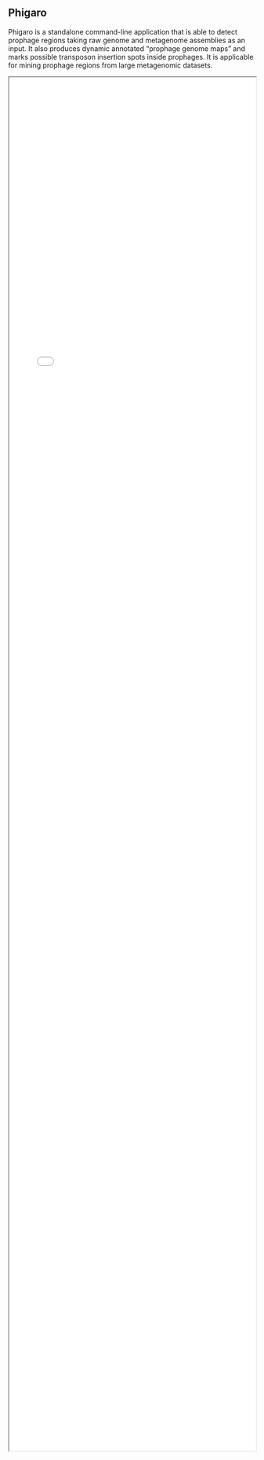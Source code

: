 ## Phigaro
Phigaro is a standalone command-line application that is able to detect prophage regions taking
raw genome and metagenome assemblies as an input. It also produces dynamic annotated “prophage
genome maps” and marks possible transposon insertion spots inside prophages. It is applicable for mining
prophage regions from large metagenomic datasets.

<div id="container">
    <iframe id="embed" style="width: 100%;height:70vh" scrolling="no" src='iframe_content.html'></iframe>
</div>